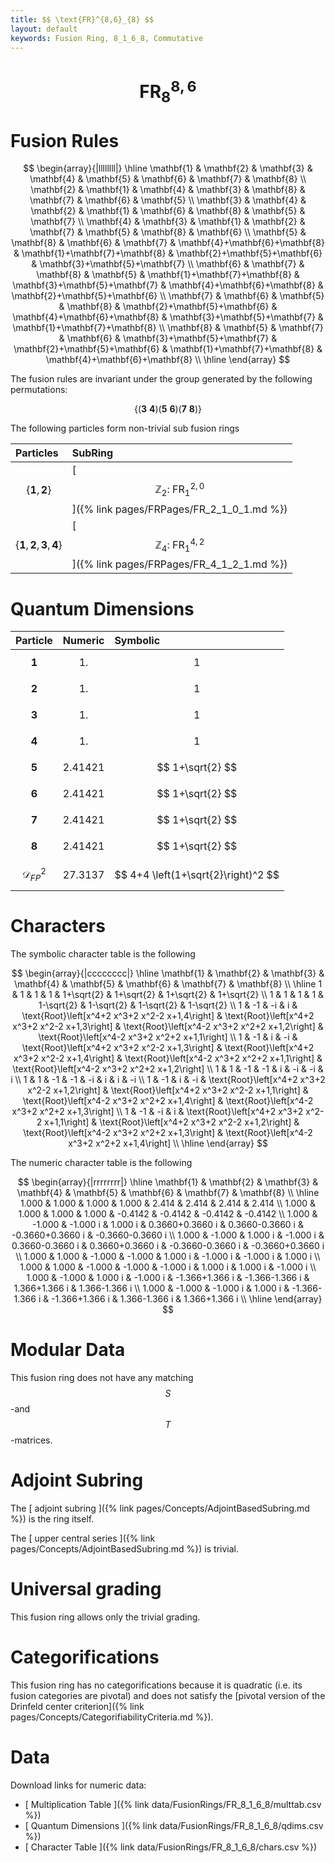 ```yaml
---
title: $$ \text{FR}^{8,6}_{8} $$
layout: default
keywords: Fusion Ring, 8_1_6_8, Commutative
---
```

# $$ \text{FR}^{8,6}_{8} $$


# Fusion Rules

$$
\begin{array}{|llllllll|}
\hline
 \mathbf{1} & \mathbf{2} & \mathbf{3} & \mathbf{4} & \mathbf{5} & \mathbf{6} & \mathbf{7} & \mathbf{8} \\
 \mathbf{2} & \mathbf{1} & \mathbf{4} & \mathbf{3} & \mathbf{8} & \mathbf{7} & \mathbf{6} & \mathbf{5} \\
 \mathbf{3} & \mathbf{4} & \mathbf{2} & \mathbf{1} & \mathbf{6} & \mathbf{8} & \mathbf{5} & \mathbf{7} \\
 \mathbf{4} & \mathbf{3} & \mathbf{1} & \mathbf{2} & \mathbf{7} & \mathbf{5} & \mathbf{8} & \mathbf{6} \\
 \mathbf{5} & \mathbf{8} & \mathbf{6} & \mathbf{7} & \mathbf{4}+\mathbf{6}+\mathbf{8} & \mathbf{1}+\mathbf{7}+\mathbf{8} & \mathbf{2}+\mathbf{5}+\mathbf{6} & \mathbf{3}+\mathbf{5}+\mathbf{7} \\
 \mathbf{6} & \mathbf{7} & \mathbf{8} & \mathbf{5} & \mathbf{1}+\mathbf{7}+\mathbf{8} & \mathbf{3}+\mathbf{5}+\mathbf{7} & \mathbf{4}+\mathbf{6}+\mathbf{8} & \mathbf{2}+\mathbf{5}+\mathbf{6} \\
 \mathbf{7} & \mathbf{6} & \mathbf{5} & \mathbf{8} & \mathbf{2}+\mathbf{5}+\mathbf{6} & \mathbf{4}+\mathbf{6}+\mathbf{8} & \mathbf{3}+\mathbf{5}+\mathbf{7} & \mathbf{1}+\mathbf{7}+\mathbf{8} \\
 \mathbf{8} & \mathbf{5} & \mathbf{7} & \mathbf{6} & \mathbf{3}+\mathbf{5}+\mathbf{7} & \mathbf{2}+\mathbf{5}+\mathbf{6} & \mathbf{1}+\mathbf{7}+\mathbf{8} & \mathbf{4}+\mathbf{6}+\mathbf{8} \\
\hline
\end{array}
$$


The fusion rules are invariant under the group generated by the following permutations:

$$ \{(\mathbf{3} \  \mathbf{4}) (\mathbf{5} \  \mathbf{6}) (\mathbf{7} \  \mathbf{8})\} $$


The following particles form non-trivial sub fusion rings

| Particles | SubRing |
| :------ | :------ |
| $$ \{\mathbf{1},\mathbf{2}\} $$ | [ $$ \mathbb{Z}_2:\ \text{FR}^{2,0}_{1} $$ ]({% link pages/FRPages/FR_2_1_0_1.md %}) |
| $$ \{\mathbf{1},\mathbf{2},\mathbf{3},\mathbf{4}\} $$ | [ $$ \mathbb{Z}_4:\ \text{FR}^{4,2}_{1} $$ ]({% link pages/FRPages/FR_4_1_2_1.md %}) |

# Quantum Dimensions

| Particle | Numeric | Symbolic |
| :------ | :------ | :------ |
| $$ \mathbf{1} $$ | $$ 1. $$ | $$ 1 $$ |
| $$ \mathbf{2} $$ | $$ 1. $$ | $$ 1 $$ |
| $$ \mathbf{3} $$ | $$ 1. $$ | $$ 1 $$ |
| $$ \mathbf{4} $$ | $$ 1. $$ | $$ 1 $$ |
| $$ \mathbf{5} $$ | $$ 2.41421 $$ | $$ 1+\sqrt{2} $$ |
| $$ \mathbf{6} $$ | $$ 2.41421 $$ | $$ 1+\sqrt{2} $$ |
| $$ \mathbf{7} $$ | $$ 2.41421 $$ | $$ 1+\sqrt{2} $$ |
| $$ \mathbf{8} $$ | $$ 2.41421 $$ | $$ 1+\sqrt{2} $$ |
| $$ \mathcal{D}_{FP}^2 $$ | $$ 27.3137 $$ | $$ 4+4 \left(1+\sqrt{2}\right)^2 $$ |

# Characters

The symbolic character table is the following

$$
\begin{array}{|cccccccc|}
\hline
 \mathbf{1} & \mathbf{2} & \mathbf{3} & \mathbf{4} & \mathbf{5} & \mathbf{6} & \mathbf{7} & \mathbf{8} \\
\hline
 1 & 1 & 1 & 1 & 1+\sqrt{2} & 1+\sqrt{2} & 1+\sqrt{2} & 1+\sqrt{2} \\
 1 & 1 & 1 & 1 & 1-\sqrt{2} & 1-\sqrt{2} & 1-\sqrt{2} & 1-\sqrt{2} \\
 1 & -1 & -i & i & \text{Root}\left[x^4+2 x^3+2 x^2-2 x+1,4\right] & \text{Root}\left[x^4+2 x^3+2 x^2-2 x+1,3\right] & \text{Root}\left[x^4-2 x^3+2 x^2+2 x+1,2\right] & \text{Root}\left[x^4-2 x^3+2 x^2+2 x+1,1\right] \\
 1 & -1 & i & -i & \text{Root}\left[x^4+2 x^3+2 x^2-2 x+1,3\right] & \text{Root}\left[x^4+2 x^3+2 x^2-2 x+1,4\right] & \text{Root}\left[x^4-2 x^3+2 x^2+2 x+1,1\right] & \text{Root}\left[x^4-2 x^3+2 x^2+2 x+1,2\right] \\
 1 & 1 & -1 & -1 & i & -i & -i & i \\
 1 & 1 & -1 & -1 & -i & i & i & -i \\
 1 & -1 & i & -i & \text{Root}\left[x^4+2 x^3+2 x^2-2 x+1,2\right] & \text{Root}\left[x^4+2 x^3+2 x^2-2 x+1,1\right] & \text{Root}\left[x^4-2 x^3+2 x^2+2 x+1,4\right] & \text{Root}\left[x^4-2 x^3+2 x^2+2 x+1,3\right] \\
 1 & -1 & -i & i & \text{Root}\left[x^4+2 x^3+2 x^2-2 x+1,1\right] & \text{Root}\left[x^4+2 x^3+2 x^2-2 x+1,2\right] & \text{Root}\left[x^4-2 x^3+2 x^2+2 x+1,3\right] & \text{Root}\left[x^4-2 x^3+2 x^2+2 x+1,4\right] \\
\hline
\end{array}
$$

The numeric character table is the following

$$
\begin{array}{|rrrrrrrr|}
\hline
 \mathbf{1} & \mathbf{2} & \mathbf{3} & \mathbf{4} & \mathbf{5} & \mathbf{6} & \mathbf{7} & \mathbf{8} \\
\hline
 1.000 & 1.000 & 1.000 & 1.000 & 2.414 & 2.414 & 2.414 & 2.414 \\
 1.000 & 1.000 & 1.000 & 1.000 & -0.4142 & -0.4142 & -0.4142 & -0.4142 \\
 1.000 & -1.000 & -1.000 i & 1.000 i & 0.3660+0.3660 i & 0.3660-0.3660 i & -0.3660+0.3660 i & -0.3660-0.3660 i \\
 1.000 & -1.000 & 1.000 i & -1.000 i & 0.3660-0.3660 i & 0.3660+0.3660 i & -0.3660-0.3660 i & -0.3660+0.3660 i \\
 1.000 & 1.000 & -1.000 & -1.000 & 1.000 i & -1.000 i & -1.000 i & 1.000 i \\
 1.000 & 1.000 & -1.000 & -1.000 & -1.000 i & 1.000 i & 1.000 i & -1.000 i \\
 1.000 & -1.000 & 1.000 i & -1.000 i & -1.366+1.366 i & -1.366-1.366 i & 1.366+1.366 i & 1.366-1.366 i \\
 1.000 & -1.000 & -1.000 i & 1.000 i & -1.366-1.366 i & -1.366+1.366 i & 1.366-1.366 i & 1.366+1.366 i \\
\hline
\end{array}
$$

# Modular Data

This fusion ring does not have any matching $$ S $$-and $$ T $$-matrices.

# Adjoint Subring

The [ adjoint subring ]({% link pages/Concepts/AdjointBasedSubring.md %}) is the ring itself.

The [ upper central series ]({% link pages/Concepts/AdjointBasedSubring.md %}) is trivial.

# Universal grading

This fusion ring allows only the trivial grading.

# Categorifications

This fusion ring has no  categorifications because it is quadratic (i.e. its fusion categories are pivotal) and does not satisfy the [pivotal version of the Drinfeld center criterion]({% link pages/Concepts/CategorifiabilityCriteria.md %}).

# Data

Download links for numeric data:

* [ Multiplication Table ]({% link data/FusionRings/FR_8_1_6_8/multtab.csv %})
* [ Quantum Dimensions ]({% link data/FusionRings/FR_8_1_6_8/qdims.csv %})
* [ Character Table ]({% link data/FusionRings/FR_8_1_6_8/chars.csv %})
